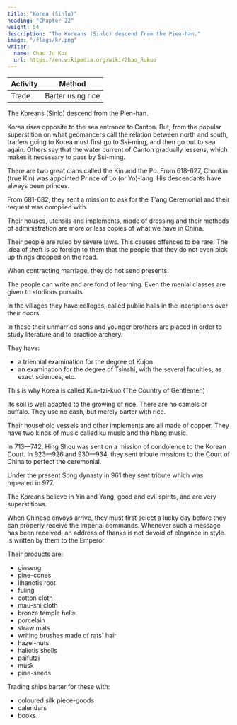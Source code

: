 ```yaml
---
title: "Korea (Sinlo)"
heading: "Chapter 22"
weight: 54
description: "The Koreans (Sinlo) descend from the Pien-han."
image: "/flags/kr.png"
writer:
  name: Chau Ju Kua
  url: https://en.wikipedia.org/wiki/Zhao_Rukuo
---
```




Activity | Method 
--- | ---
Trade | Barter using rice


The Koreans (Sinlo) descend from the Pien-han.

Korea rises opposite to the sea entrance to Canton. But, from the popular superstition on what geomancers call the relation between north and south, traders going to Korea must first go to Ssi-ming, and then go out to sea again. Others say that the water current of Canton  gradually lessens, which makes it necessary to pass by Ssi-ming.

There are two great clans called the Kin and the Po. From 618-627, Chonkin (true Kin) was appointed Prince of Lo (or Yo)-lang. His descendants have always been princes.

From 681-682, they sent a mission to ask for the T'ang Ceremonial and their request was complied with.


Their houses, utensils and implements, mode of dressing and their methods of administration are more or less copies of what we have in China.

Their people are ruled by severe laws. This causes offences to be rare. The idea of theft is
so foreign to them that the people that they do not even pick up things dropped on the road.

When contracting marriage, they do not send presents. 

The people can write and are fond of learning. Even the menial classes are given to studious pursuits. 

In the villages they have colleges, called public halls in the inscriptions over their doors. 

In these their unmarried sons and younger brothers are placed in order to study literature and to practice archery.

They have:
- a triennial examination for the degree of Kujon
- an examination for the degree of Tsinshi, with the several faculties, as exact sciences, etc.

This is why Korea is called Kun-tzi-kuo (The Country of Gentlemen)

Its soil is well adapted to the growing of rice. There are no camels or buffalo. They use no cash, but merely barter with rice.

Their household vessels and other implements are all made of copper. They have two kinds of music called ku music and the hiang music. 

In 713—742, Hing Shou was sent on a mission of condolence to the Korean Court. In 923—926 and 930—934, they sent tribute missions to the Court of China to perfect the ceremonial. 

Under the present Song dynasty in 961 they sent tribute which was repeated in 977.


The Koreans believe in Yin and Yang, good and evil spirits, and are very superstitious. 

When Chinese envoys arrive, they must first select a lucky day before they can properly receive the Imperial commands. Whenever such a message has been received, an address of thanks
is not devoid of elegance in style.
is
written by them to the Emperor


Their products are:
- ginseng
- pine-cones
- lihanotis root
- fuling
- cotton cloth
- mau-shi cloth
- bronze temple hells
- porcelain
- straw mats
- writing  brushes made of rats' hair
- hazel-nuts
- haliotis shells
- paifutzi
- musk
- pine-seeds


Trading ships barter for these with:
- coloured silk piece-goods
- calendars
- books 

<!-- Notes.

Quotation from T'ang-shu,
1)
tlie
220,is''.
The kingdom
of Sin-lo (in
Korean SMnra) occupied
eastern and south-eastern portions of the Korean peninsula, from Fusan to the
Tumen
river,
extending over most of present northern Korea. This kingdom appears to have been 10
founded in the middle of the first century B. C; the first mention of the name in Chinese histories
thus
appears to date from the
In the
fifth
Wei
when
period (A. D. 220—264),
it
was written Sin-lu
(^
the newly founded united Korean dynasty of Kau-li
century
it
^). Liang_-shu,_54,25».
occurs under the form Ssi-lo
(0f j^).
In 934 Sin-lo
^
was absorbed into
J^)i ''y ^Mch name
(
it was calledduringtheSungdynasty.Sung-shi, 487,1-20. See Hervey St. Denis, Ethnographie, 15
I, 298 et seqq., J. Ross, History of Corea, 147—195, W. E. Griffis, Corea, 32, 45 et seqq.
The Arab traders of the ninth century, though they knew something of Korea, do not
appear to have been there. Suleyman says of it= ((Towards the sea China is bounded by the
islands of Sila (Al-Sila); they are white people,
who
live in
peace with the sovereign of China,
and who pretend that if they did not send him presents, the sky would not send down rain on 20
their land. However, none of our countrymen have visited them, so as to be able to tell of them.
"White pheasants are found in that country)).
Masudi
is
(Prairies
d'or,
I,
Eeinaud,
346), differs slightly
Relations,
with
this.
I,
60.
«Beyond China, he says, there
towards the sea no known kingdom or country which has been described, except the territory
of es-Sila
and the islands which depend on
it.
there from Irak or any other country, leaves
the water, so fertile the
2)
soil,
so
abundant
afterwards, so healthful
is
the climate, so clear
Ibn Khord&dhbeh, (de Goeje
all things)). Cf.
edit.,) 51,
Ssi-ming-chou in Shang-yu-hien in Ch5-kiang. Playfair, Cities and Towns,
Sung-shi, 487,20 says that after leaving Ting-hai
Ning-po) with a good wind the sea
Nimrod
happens that a foreigner who has gone 25
It rarely
it
islands, off
extreme
S.
is
W.
After Mo-shan, passing islands and
(^^
jife)
of
Ming-chou
(HH
reached in three days. Five days later Mo-shan
coast of Korea)
islets
is
made, and the frontier
(of
J\ii
>|>|J
(^^
182.
6655.
i.
e.,
|_[j
30
Korea) entered.
by tortuous rocky channels, the junk sailing swifty
Ta-dong-gang). The river flows
(jjj^ M^ |^
between two mountains and rushes down through a rocky gorge called Ki-shui-mon (^^
jdC P^ "*^^ S^ts of hurrying waters))), a very dangerous point. Three days hence and 35
the landing point is reached, where there is ahouse('i&) called the Pi-lan-ting (^, iiij i&).
arrives in seven days at
From
point the land-route leads by a rough and uneven path over hills and through vales
li to the capital of the kingdom (Pyong-yang))).
this
for over
the Li-chong-kiang
40
Ssi-ming
is
the
name
of a hill near
Ning-po which gave
hood, especially the coast facing the east. Yti-ti-ki-shong, 11,6.
for Ning-po, as it does in the
its
nameT to the entire neighbour-
The name may be
said to stand
40
term Ssi-ming-kung-so, well-known in Shanghai as the «Ning-po
joss-house.))
T'ang-shu, 220,14" says= «the king's family name is Kin, the family name of the nobles
The common people have no clan names but only surnames)).
Lo (or To)-lang, in Korean Ak-rang (the present Pyong-yang), was a Chinese colony since 45
3)
is
P'o.
B. C. 108, and remained subject to foreigners until near the fourth century.
La Coree jusqu'au IX" sifecle, 3.
4) The T'ang Ceremonial
preserved,
it
or T'ang-li
was probably Hi6n-k'ing-li-shu
Maurice Courant
(j^ jjj^). The full title of this work has not been
j|ffl
^). It was published during the
(j^
^169
KOREA.
1,44
chong-Tcuan period (A. D. 627
^ ^
— 650)
and served as
tlie
basis for
tlie
Ta-T'ang K'ai-yiian-li
^^^ chapters, publisiied in A. D. 713—742, and described in the
i'^
TC Jis)
Shi-k'u-ts'tiari-sliu-ts'ung-mu, 82,2. The material from which both these works were compiled is
to
5
^°
be found in Tu-Yu's T'ung-tifin, and in the Li-chi
of our text is taken from T'ang-shu, 220,15*'.
(jjjffi
^)
division
of the T'ang-shu.
The phrase
5)
Sung-shi, 487,20* says «Their forms of punishment are neither barbarous nor cruel;
and those who curse their parents are beheaded, all other criminals are punished
ribs. Those who have been condemned to death in the provinces
opfen rebels
with the heavy bamboo on the
are sent to the capital, where, every year in the eighth moon, there
is
a revision of criminal
10 cases; capital crimes are commuted to deportation to an island, and other sentences are reduced
or pardons granted)).
6)
The Shan-hai-king mentions a ((Country of Gentlemen)) where the people wore modest
who were of an amiable disposition and not given to litigation.
clothing and carried swords, and
An
Liu
(t
B. C. 122) in his Huai-nan-tz'i refers to a ((Country of Gentlemen in the East)). Pei-
Our author bases presuJnably his application of this name to Korea on the
by Hing Sh6u during his mission to Korea in A. D. 737 referred to further on (infra,
n. 8) and which is related in T'ang-shu, 220,16*.
7) The information contained in this paragraph, and the previous remarks about exam-
inations, etc., are derived' from the statements made in A. D. 1015 by the Korean envoy Kuo-
20 Yuan (^K tt'). He said there were neither sheep, hares, camels, buffalo nor donkeys. We have
corrected our author's text accordingly. He said there were two kinds of music called h'lt and
hiang. In a subsequent passage (20*) Sung-shi states that there were two styles of music in Korea,
15 w6n-yfln-fu, 102-4,24.
use
made of
it
the right and the left style; the right style
is
called
T'ang-yo[^
^)°^
((Chinese musio), the
^)
or "Tillage musicn is their old music. Conf. infra, p. 171, line 10, Kuo-
Mang-yo (W&
25 Yuan said that his countrymen did not use cash, but only stuffs and rice for purposes of barter.
Sung-shi, 487,17 et seqq. under date A. D. 1164, says that in Korea rice and cloth were used to
barter with, for, though there was copper in the country, they had not known how to cast cash,
and had hoarded in their storehouses that which came from China. After the ts ung-ning /peTioi
(A. D. 1102—1106) they learnt how to cast cash, and they had three denominations.
30
8) It was in A. D. 737 that Hing Sh6u was sent on a mission of condolence to Korea on
the death of Hing-kuang
^), king of Sin-lo. When the deceased king's son Ch'ong-k'ing
ascended the throne, the envoy was instructed to state in the name of the Emperor
left
(^
i^i 1^)
was styled the ((Country of Gentlemen)), because its people understood poetry and
that, as Hing Sh6u was deeply versed in literary matters, He had chosen him as
and
literature,
35 His envoy so that he might discuss with them the meaning of the Classics, and impress them with
that Sin-lo
the mental superiority of the Great Country.
see
9) On the fang-fong or libanotis root,
Bretschneider, Botanicum Sinicum,
Fai-fu-tzi (the second character is usually written [Jj^)
is
an
official root,
III,
76—79.
resembling closely
257—258, and Porter Smith, Materia medica,
40 s. v., Aroidese. Fu-ling a funguslike substance used medicinally by the Chinese. It is the Pachyma
it is called «Indian
Cocos, Fries, or China-root. It is found also in North America, where
mau-sU. Sung-
Breadn. Bretschneider, op. cit., 532—536. ((Serge» is the usual rendering for
and mountainous, the soil is good
shi, 487,18'', under date A. D. 1164 says that Korea ((is cold
that of the Aconitum.
for pines
45 Shu
(f
rare,
(M)
Bretschneider,
and juniper
op.
cit.,
(^)' ^®™P ^^^ ^^^^*' ^"* °°
They make wine from rice. Silkworms are
worth over ten ounces of silver. Clothes are made of hempen
(}jf|[); it
produces rice (^Jx,)' ™'"«*
Jj a glutinous variety of Setaria italica, Kth.).
and a piece of
silk
(|l|)
is
living in the capital
There are several hundred Chinese, mostly from Fu-kien province,
(Pyong-yang), who have come there on trading junks)).
be translated ((books printed at Foochow)).
10) It may be that these four characters should
cloth.


 -->